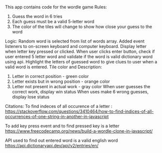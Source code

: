 This app contains code for the wordle game
Rules:
1. Guess the word in 6 tries
2. Each guess must be a valid 5-letter word
3. The color of the tiles will change to show how close your guess to the word

Logic:
Random word is selected from list of words array.
Added event listeners to on-screen keyboard and computer keyboard.
Display letter when letter key pressed or clicked.
When user clicks enter button, check if user entered 5 letter word and validate if the word is valid dictionary word using api.
Highlight the letters of guessed word to give clues to user when a valid word is entered.
Tile color and Description:
1. Letter in correct position - green color
2. Letter exists but in wrong position - orange color
3. Letter not present in actual work - gray color
When user guesses the correct work, display win status
When uses make 6 wrong guesses, display lose status

Citations:
To find indeces of all occurence of a letter :
https://stackoverflow.com/questions/3410464/how-to-find-indices-of-all-occurrences-of-one-string-in-another-in-javascript 

To add key press event and to find pressed key is a letter
https://www.freecodecamp.org/news/build-a-wordle-clone-in-javascript/

API used to find out entered word is a valid english word
https://api.dictionaryapi.dev/api/v2/entries/en/


